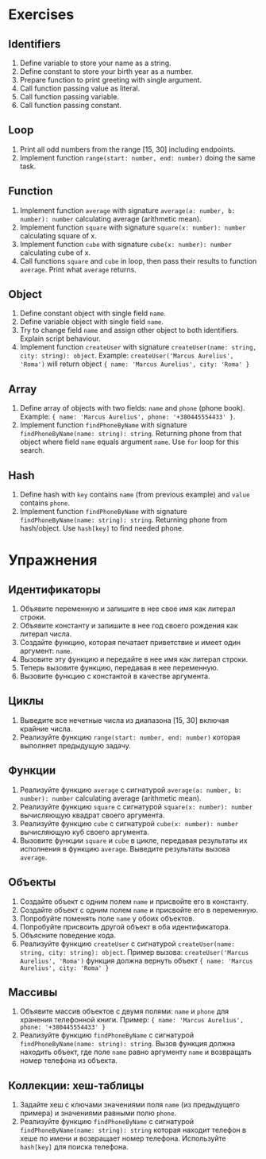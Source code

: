 # Exercises

## Identifiers

1. Define variable to store your name as a string.
2. Define constant to store your birth year as a number.
3. Prepare function to print greeting with single argument.
4. Call function passing value as literal.
5. Call function passing variable.
6. Call function passing constant.

## Loop

1. Print all odd numbers from the range [15, 30] including endpoints.
2. Implement function `range(start: number, end: number)` doing the same task.

## Function

1. Implement function `average` with signature
   `average(a: number, b: number): number` calculating average (arithmetic mean).
2. Implement function `square` with signature
   `square(x: number): number` calculating square of x.
3. Implement function `cube` with signature
   `cube(x: number): number` calculating cube of x.
4. Call functions `square` and `cube` in loop, then pass their results to
   function `average`. Print what `average` returns.

## Object

1. Define constant object with single field `name`.
2. Define variable object with single field `name`.
3. Try to change field `name` and assign other object to both identifiers.
   Explain script behaviour.
4. Implement function `createUser` with signature
   `createUser(name: string, city: string): object`. Example:
   `createUser('Marcus Aurelius', 'Roma')` will return object
   `{ name: 'Marcus Aurelius', city: 'Roma' }`

## Array

1. Define array of objects with two fields: `name` and `phone` (phone book).
   Example: `{ name: 'Marcus Aurelius', phone: '+380445554433' }`.
2. Implement function `findPhoneByName` with signature
   `findPhoneByName(name: string): string`. Returning phone from that object
   where field `name` equals argument `name`. Use `for` loop for this search.

## Hash

1. Define hash with `key` contains `name` (from previous example) and `value`
   contains `phone`.
2. Implement function `findPhoneByName` with signature
   `findPhoneByName(name: string): string`. Returning phone from hash/object.
   Use `hash[key]` to find needed phone.

# Упражнения

## Идентификаторы

1. Объявите переменную и запишите в нее свое имя как литерал строки.
2. Объявите константу и запишите в нее год своего рождения как литерал числа.
3. Создайте функцию, которая печатает приветствие и имеет один аргумент: `name`.
4. Вызовите эту функцию и передайте в нее имя как литерал строки.
5. Теперь вызовите функцию, передавая в нее переменную.
6. Вызовите функцию с константой в качестве аргумента.

## Циклы

1. Выведите все нечетные числа из диапазона [15, 30] включая крайние числа.
2. Реализуйте функцию `range(start: number, end: number)` которая выполняет
   предыдущую задачу.

## Функции

1. Реализуйте функцию `average` с сигнатурой
   `average(a: number, b: number): number` calculating average (arithmetic mean).
2. Реализуйте функцию `square` с сигнатурой
   `square(x: number): number` вычисляющую квадрат своего аргумента.
3. Реализуйте функцию `cube` с сигнатурой
   `cube(x: number): number` вычисляющую куб своего аргумента.
4. Вызовите функции `square` и `cube` в цикле, передавая результаты их исполнения
   в функцию `average`. Выведите результаты вызова `average`.

## Объекты

1. Создайте объект с одним полем `name` и присвойте его в константу.
2. Создайте объект с одним полем `name` и присвойте его в переменную.
3. Попробуйте поменять поле `name` у обоих объектов.
4. Попробуйте присвоить другой объект в оба идентификатора.
5. Объясните поведение кода.
6. Реализуйте функцию `createUser` с сигнатурой
   `createUser(name: string, city: string): object`. Пример вызова:
   `createUser('Marcus Aurelius', 'Roma')` функция должна вернуть объект
   `{ name: 'Marcus Aurelius', city: 'Roma' }`

## Массивы

1. Объявите массив объектов с двумя полями: `name` и `phone` для хранения
   телефонной книги. Пример: `{ name: 'Marcus Aurelius', phone: '+380445554433' }`
2. Реализуйте функцию `findPhoneByName` с сигнатурой
   `findPhoneByName(name: string): string`. Вызов функция должна находить объект,
   где поле `name` равно аргументу `name` и возвращать номер телефона из объекта.

## Коллекции: хеш-таблицы

1. Задайте хеш с ключами значениями поля `name` (из предыдущего примера)
   и значениями равными полю `phone`.
2. Реализуйте функцию `findPhoneByName` с сигнатурой
   `findPhoneByName(name: string): string` которая находит телефон в хеше по имени
   и возвращает номер телефона. Используйте `hash[key]` для поиска телефона.
